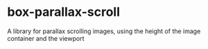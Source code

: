# box-parallax-scroll
A library for parallax scrolling images, using the height of the image container and the viewport
